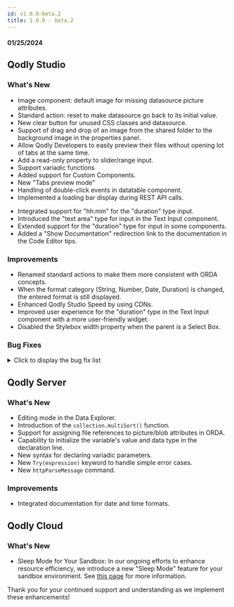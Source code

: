 ```yaml
---
id: v1.0.0-beta.2
title: 1.0.0 - beta.2
---
```



#### 01/25/2024

## Qodly Studio

<h3> What's New </h3>

- Image component: default image for missing datasource picture attributes.
- Standard action: reset to make datasource go back to its initial value.
- New clear button for unused CSS classes and datasource. 
- Support of drag and drop of an image from the shared folder to the background image in the properties panel. 
- Allow Qodly Developers to easily preview their files without opening lot of tabs at the same time.
- Add a read-only property to slider/range input.
- Support variadic functions
- Added support for Custom Components. 
- New "Tabs preview mode"
- Handling of double-click events in datatable component. 
- Implemented a loading bar display during REST API calls.
<!-- 1.0.0-beta.2-rc.5 -->
- Integrated support for "hh:mm" for the "duration" type input.
- Introduced the "text area" type for input in the Text Input component.
- Extended support for the "duration" type for input in some components.
- Added a "Show Documentation" redirection link to the documentation in the Code Editor tips.

<h3> Improvements </h3> 

- Renamed standard actions to make them more consistent with ORDA concepts.
- When the format category (String, Number, Date, Duration) is changed, the entered format is still displayed.
- Enhanced Qodly Studio Speed by using CDNs.
- Improved user experience for the "duration" type in the Text Input component with a more user-friendly widget.
- Disabled the Stylebox width property when the parent is a Select Box.

<h3> Bug Fixes </h3>

<details><summary>Click to display the bug fix list</summary>

- Matrix pictures are not properly refreshed.
- Text input value does not reset properly.
- Matrix - in the preview mode the Matrix is empty when the Text component is bound with two Datasources or More.
- Image component - No default image is displayed. 
- Delete unused elements - Typo on the tooltip + popup. 
- Initial value of a datasource of type object not well controlled.
- Text input - the input type duration doesn't display the right value.
- When selecting a property like center ex: background Position, the text appears in the unit section. 
- Model Editor - if the text editor tab is already opened the function is not added to the class content.
- The gap between the icon and the text is not clickable (craft component). 
- Sanity check - button is bound with a not existing css Class (bg-green-500).
- The initial value doesn't appear if the name of datasource is "ds". 
- Craft component - the hover background color in the menu for edit and delete is not displayed and the name of the craft component stays displayed.
- Model Editor - we cannot select the type of the function at the creation step.
- Sanity check - the close button doesn't have the hover effect and the clear button is too close to the button.
- The background CSS classes are not applicable to the button component (themes).
- Edit datastore functions do not work when the code editor tab is already opened. 
- Matrix does not auto-scroll to the selected element. 
- Range input component value on edition mode is different from rendering mode.
- Cannot DnD datasource on range input.
- The tab title is incorrect (after removing the second tab). 
- After removing a tab we lose the focus so the contents of the next tab don't appear. 
- Text input display shifts accroding to input'stype. 
- The helper tips should disappear if we remove the focus from them. 
- box-shadow shouldn't appear if the select input list is empty.
- Code editor - The error messages in the code editor for the classes are not visible.
- Helper tips - the helper tips should disappear if we remove the focus from them.
- Duration - Input text - When we click inside the text input, the value incremented of an hour.
- Duration type - The duration is not sent properly to the server.
- Renderer - Rendering an engined application returns a 404 error.
- Min and max value properties have a default value of 0 after modification.
- Datassources - we can't inspect local/shared datasources.
- Model - we cannot open the model after editing it in editor text.
- Datasource - can't change the initial value from none to all.
- When you inspect an attribute from an Entity or Selection, it will inspect the same attribute for the entities/selection from the same type.
- Model editor - min and max value properties have a default value of 0 after modification.
- Webform - the font size doesn't apply on components inside a webform in the airy mode. 
- Model Editor - cannot create an attribute with the same name as a recently deleted attribute.
- Datatable - Related entity attribute is not displayed. 
- Editing Filled track in a fixed value of the Range Input by dragging it.
- "Invalid date" when typing anything in a text input component with type "text" and format "date short".
- Invalid default name when we try to create craft item.
- When we hover over the helper tips icon the window starts flickering.
- Edit server side ref should be focused automatically. 
- Selectbox - the selectbox crash.
- Impossible to delete a blank expression in debugger.
- Reset value popup text should be in the same line. 
- Changes in the parameter (from datasource to hardcoded value or the inverse) not saved after collapsing a function event.
- Functions of not exposed dataclasses should not appear in the events panel.
- Array/Matrix not displaying the collection content. 
- Depth shouldn't appear in info of DS of type scalar.
- A snackbar with a message should appear in preview mode when we use navigation webFormLoader (self). 
- Model Editor - the relation doesn't appear after deleting the selection.
- Onfocusing a date input causes shifting. 
- Events - Failure feedback doesn't appear in refresh standard action.
- Settings - the naming conventions are not applied to the created webform.
- Query with date.
- Background color of namespace is not correct (function events). 
- Computed attributes are not proposed for Alias creation in Model.
- Reloading entity selection not working. 
- Some original infos not displayed when onloading the page. 
- The webforms are created with touched flag. 
- Reloading model does not refresh function list. 
- the cursor is not pointed to the right line when we use the preview Button.
- The format of date not appeared when binding a text component in a nested matrix. 
- Select time is not the saved one.
- When selecting a dataclass attribute, the scope property select style is not consistent with the other selects style.
- the permissions select border should be purple. 
- the purple border should appear on text input and text area focus.
- the border doesn't appear when opening the select. 
- The focus border color is blue, it should be purple (model editor panel color). 
- Datasources - On change on a datasource is called several times. 
- Properties panel - Reset value functionality is missing or not working for some properties. 
- Orphan entity attribute not refreshed in webForm loader renderering 
- Data not reloaded after clearing the select box. 
- The save changes popup appears after deleting a webform that is not saved. 
- The auto value in width appears as an error in DataTable columns. 
- Matrix - The selected element is not taken into account when copied from another datasource.
- Datatable not taking full width in tab. 
- Explorer - icons appear when renaming folders. 
- Explorer - the options menu jumps to the top. 
- Explorer - file name already exist when we clear the input (webforms - methods - classes).
- Another namespace is created when typing the first letters while creating a DS from the catalog (using the keyboard cursor). 
- Contextual Panel - The 'Collapse All' button in the Actions section should automatically switch to 'Expand All' if all the actions are already collapsed same for the 'Expand All'. 
- Changes Made in the Role and Privilege Editor Not Synchronized with JSON Representation in the Text Editor. 
- Datatable Text-Align Property Behavior and Reset Value Inconsistency. 
- Formats - Date format - Days and months not translated.
- Text input with null number data. 
- We can d&d components in search input. 
- the search icon in model editor should have the same size as the other search icons (explorer for example). 
- The Label Position Left property is not highlighted for some components. 
- label icon, position and server side ref are not aligned with others. 
- Cannot format duration as HH:mm or hh:mm.
- we can create CSS classes that resemble Tailwind CSS from property panel (which create a problem in Qodly studio style). 
- Datasources - some menus are not updated with the new Qodly aesthetics. 
- Cannot open Roles.json file from recent files. 
- Standard action - Provide feedback not appropriated for permission errors. 
- the column doesn't take the right width when we use the % unit (DataTable). 
- Datasource event - On change event triggered too many times. 
- Text Editor Unavailability After Corrupting JSON Representation. 
- a black border appears in the explorer when we click in keyboard button.
- File Upload : We can't upload image in blob type. 
- Standard action - Copy impossible for a collection in an object attribute of an entity. 
- change the width of the Matrix using % affects the stylebox inside. 
- the highlight of inspection persists after deleting the datasource. 
- The airy mode is not enabled by default in the webforms. 
- New picture is not saved after uploading a file picture. 
- Color border property input doesn't appear properly. 
- The hardcoded value disappears from the function event. 
- code editor - the first line can be edited or replaced.
- Standard actions - Clear action does not reset related entity. 
- Search output of a selectbox is not stable. 
- the matrix component triggers the touched flag in the webForm when resizing the contextual panel. 
- Studio - Tabs touched state is persistent after save
- Copying entities through links not working. 
- the data doesn't appear in dataTable.
- Duration - A duration sent to the server in ms is returned by the server is seconds. 
- Duration type - Update a duration on the server does not work. 
- Datatable - the datatable expands infinitely.
- The duration value will be multiplicated by 1000 after a reload event. 
- Cannot set pointer cursor on my matrix.
- Shared datasource - The datasource is reloaded with its initial value at each navigation event in a web form loader. 
- The sorting arrow is visible even if we don't have a source. 
- Contextual panel - the name of the function should be limited in the function drop down. 
- Model editor - white color when we hover over the dataclasses and attributes icons. 
- Text component - the value of datasource type boolean doesn't appear.
- Error appears when duplicate a webform. 
- Image - the color section of the image properties is missing. 
- Should not display privileges panel after adding+canceling a role.
- Namespace in info doesn't appear properly. 
- Select Box - Double click in the arrow shifts the layout of Qodly Studio. 
- WebEvent “onCellClick” does not register in blank cell. 
- the edit properties block disappears in the contextual menu when we modify the name of the dataSource. 
- The webform stays open even if we delete it. 
- the preview area message should be updated in events.
- Column sorting in datatable bound with collection. 
- the value of an attribute of an entity doesn't appear even if the initial value is First. 
- Style library - the style edit and preview are in the wrong colors.
- The reset value button doesn't have a background. 
- The webForm loader is not working after clearing and resetting the value.
- Tabs component - Web form loaders are not displayed. 
- Settings - the settings tab is stuck on reload.
- roles and privilegess: remove icons are not the same. 
- Matrix - Width of 25% for the style box fails with resolution < 1920 * 1080 but also when the resolution shifts to 1920 * 1080. 
- Formats - Durations are not considered as duration but as a time

</details>


## Qodly Server

<h3> What's New </h3>

- Editing mode in the Data Explorer.
- Introduction of the `collection.multiSort()` function.
- Support for assigning file references to picture/blob attributes in ORDA.
- Capability to initialize the variable's value and data type in the declaration line.
- New syntax for declaring variadic parameters.
- New `Try(expression)` keyword to handle simple error cases.
- New `httpParseMessage` command.

<h3>Improvements </h3>

- Integrated documentation for date and time formats.

## Qodly Cloud

<h3> What's New </h3>

- Sleep Mode for Your Sandbox: In our ongoing efforts to enhance resource efficiency, we introduce a new "Sleep Mode" feature for your sandbox environment. See [this page](../cloud/getStarted.md#sleep-mode-for-sandbox-applications) for more information. 

Thank you for your continued support and understanding as we implement these enhancements!
